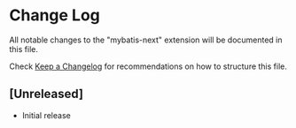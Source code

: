 # Change Log

All notable changes to the "mybatis-next" extension will be documented in this file.

Check [Keep a Changelog](http://keepachangelog.com/) for recommendations on how to structure this file.

## [Unreleased]

- Initial release